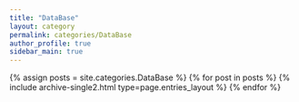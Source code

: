 ```yaml
---
title: "DataBase"
layout: category
permalink: categories/DataBase
author_profile: true
sidebar_main: true
---
```


{% assign posts = site.categories.DataBase %}
{% for post in posts %} {% include archive-single2.html type=page.entries_layout %} {% endfor %}
